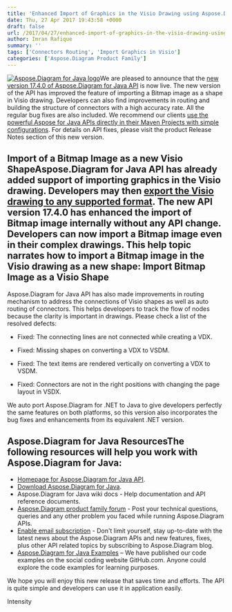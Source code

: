 ```yaml
---
title: 'Enhanced Import of Graphics in the Visio Drawing using Aspose.Diagram for Java 17.4.0'
date: Thu, 27 Apr 2017 19:43:58 +0000
draft: false
url: /2017/04/27/enhanced-import-of-graphics-in-the-visio-drawing-using-aspose.diagram-for-java-17.4.0/
author: Imran Rafique
summary: ''
tags: ['Connectors Routing', 'Import Graphics in Visio']
categories: ['Aspose.Diagram Product Family']
---
```


[![Aspose.Diagram for Java logo][1]](https://blog.aspose.com/wp-content/uploads/sites/2/2014/02/aspose_diagram-for-java.png)We are pleased to announce that the [new version 17.4.0 of Aspose.Diagram for Java API][2] is now live. The new version of the API has improved the feature of importing a Bitmap image as a shape in Visio drawing. Developers can also find improvements in routing and building the structure of connectors with a high accuracy rate. All the regular bug fixes are also included. We recommend our clients [use the powerful Aspose for Java APIs directly in their Maven Projects with simple configurations][3]. For details on API fixes, please visit the product Release Notes section of this new version.

## Import of a Bitmap Image as a new Visio ShapeAspose.Diagram for Java API has already added support of importing graphics in the Visio drawing. Developers may then [export the Visio drawing to any supported format][4]. The new API version 17.4.0 has enhanced the import of Bitmap image internally without any API change. Developers can now import a Bitmap image even in their complex drawings. This help topic narrates how to import a Bitmap image in the Visio drawing as a new shape: Import Bitmap Image as a Visio Shape  
  
Aspose.Diagram for Java API has also made improvements in routing mechanism to address the connections of Visio shapes as well as auto routing of connectors. This helps developers to track the flow of nodes because the clarity is important in drawings. Please check a list of the resolved defects:  

*   Fixed: The connecting lines are not connected while creating a VDX.
    
*   Fixed: Missing shapes on converting a VDX to VSDM.
    
*   Fixed: The text items are rendered vertically on converting a VDX to VSDM.
    
*   Fixed: Connectors are not in the right positions with changing the page layout in VSDX.
    

We auto port Aspose.Diagram for .NET to Java to give developers perfectly the same features on both platforms, so this version also incorporates the bug fixes and enhancements from its equivalent .NET version.

## Aspose.Diagram for Java ResourcesThe following resources will help you work with Aspose.Diagram for Java:

*   [Homepage for Aspose.Diagram for Java API][5].
*   [Download Aspose.Diagram for Java][6].
*   Aspose.Diagram for Java wiki docs - Help documentation and API reference documents.
*   [Aspose.Diagram product family forum][7] - Post your technical questions, queries and any other problem you faced while running Aspose.Diagram APIs.
*   [Enable email subscription][8] - Don't limit yourself, stay up-to-date with the latest news about the Aspose.Diagram APIs and new features, fixes, plus other API related topics by subscribing to Aspose.Diagram blog.
*   [Aspose.Diagram for Java Examples][9] – We have published our code examples on the social coding website GitHub.com. Anyone could explore the code examples for learning purposes.

We hope you will enjoy this new release that saves time and efforts. The API is quite simple and developers can use it in application easily.

Intensity




[1]: https://blog.aspose.com/wp-content/uploads/sites/2/2014/02/aspose_diagram-for-java-e1401178596961.png "Aspose.Diagram for Java logo"
[2]: http://downloads.aspose.com/diagram/java/new-releases/aspose.diagram-for-java-17.4.0/
[3]: https://blog.aspose.com/2014/08/12/aspose-for-maven-aspose-cloud-maven-repository/
[4]: https://docs.aspose.com/display/diagramjava/Save+a+Visio+Drawing+to+PDF%2C+HTML+and+other+formats
[5]: http://www.aspose.com/products/diagram/java
[6]: http://downloads.aspose.com/diagram/java
[7]: http://www.aspose.com/community/forums/aspose.diagram-product-family/489/showforum.aspx
[8]: https://blog.aspose.com/category/aspose-products/aspose-diagram-product-family/
[9]: https://github.com/asposediagram/Aspose_Diagram_Java




